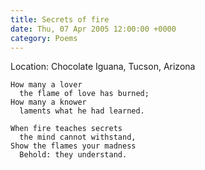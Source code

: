 ```yaml
---
title: Secrets of fire
date: Thu, 07 Apr 2005 12:00:00 +0000
category: Poems
---
```


Location: Chocolate Iguana, Tucson, Arizona

    How many a lover  
      the flame of love has burned;  
    How many a knower  
      laments what he had learned.

    When fire teaches secrets  
      the mind cannot withstand,  
    Show the flames your madness  
      Behold: they understand.


